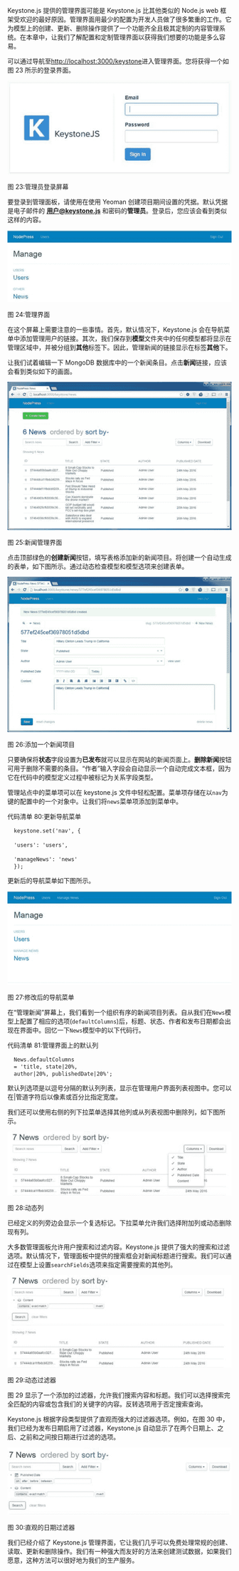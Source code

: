 Keystone.js 提供的管理界面可能是 Keystone.js 比其他类似的 Node.js web 框架受欢迎的最好原因。管理界面用最少的配置为开发人员做了很多繁重的工作。它为模型上的创建、更新、删除操作提供了一个功能齐全且极其定制的内容管理系统。在本章中，让我们了解配置和定制管理界面以获得我们想要的功能是多么容易。

可以通过导航至[http://localhost:3000/keystone](http://localhost:3000/keystone)进入管理界面。您将获得一个如图 23 所示的登录界面。

![](img/00027.jpeg)

图 23:管理员登录屏幕

要登录到管理面板，请使用在使用 Yeoman 创建项目期间设置的凭据。默认凭据是电子邮件的 [**用户@keystone.js**](mailto:user@keystone.js) 和密码的**管理员**。登录后，您应该会看到类似这样的内容。

![](img/00028.jpeg)

图 24:管理界面

在这个屏幕上需要注意的一些事情。首先，默认情况下，Keystone.js 会在导航菜单中添加管理用户的链接。其次，我们保存到**模型**文件夹中的任何模型都将显示在管理区域中，并被分组到**其他**标签下。因此，管理新闻的链接显示在标签**其他**下。

让我们试着编辑一下 MongoDB 数据库中的一个新闻条目。点击**新闻**链接，应该会看到类似如下的画面。

![](img/00029.jpeg)

图 25:新闻管理界面

点击顶部绿色的**创建新闻**按钮，填写表格添加新的新闻项目。将创建一个自动生成的表单，如下图所示。通过动态检查模型和模型选项来创建表单。

![](img/00030.jpeg)

图 26:添加一个新闻项目

只要确保将**状态**字段设置为**已发布**就可以显示在网站的新闻页面上。**删除新闻**按钮可用于删除不需要的条目。“作者”输入字段会自动显示一个自动完成文本框，因为它在代码中的模型定义过程中被标记为关系字段类型。

管理站点中的菜单项可以在 keystone.js 文件中轻松配置。菜单项存储在以`nav`为键的配置中的一个对象中。让我们将`news`菜单项添加到菜单中。

代码清单 80:更新导航菜单

```
  keystone.set('nav', {

  'users': 'users',

  'manageNews': 'news'
  });

```

更新后的导航菜单如下图所示。

![](img/00031.jpeg)

图 27:修改后的导航菜单

在“管理新闻”屏幕上，我们看到一个组织有序的新闻项目列表。自从我们在`News`模型上配置了相应的选项(`defaultColumns`)后，标题、状态、作者和发布日期都会出现在界面中。回忆一下`News`模型中的以下代码行。

代码清单 81:管理界面上的默认列

```
  News.defaultColumns
  = 'title, state|20%,
  author|20%, publishedDate|20%';

```

默认列选项是以逗号分隔的默认列列表，显示在管理用户界面列表视图中。您可以在|管道字符后以像素或百分比指定宽度。

我们还可以使用右侧的列下拉菜单选择其他列或从列表视图中删除列，如下图所示。

![](img/00032.jpeg)

图 28:动态列

已经定义的列旁边会显示一个复选标记。下拉菜单允许我们选择附加列或动态删除现有列。

大多数管理面板允许用户搜索和过滤内容。Keystone.js 提供了强大的搜索和过滤选项。默认情况下，管理面板中提供的搜索框会对新闻标题进行搜索。我们可以通过在模型上设置`searchFields`选项来指定需要搜索的其他列。

![](img/00033.jpeg)

图 29:动态过滤器

图 29 显示了一个添加的过滤器，允许我们搜索内容和标题。我们可以选择搜索完全匹配的内容或包含我们的关键字的内容。反转选项用于否定搜索查询。

Keystone.js 根据字段类型提供了直观而强大的过滤器选项。例如，在图 30 中，我们已经为发布日期启用了过滤器，Keystone.js 自动显示了在两个日期上、之后、之前和之间按日期进行过滤的选项。

![](img/00034.jpeg)

图 30:直观的日期过滤器

我们已经介绍了 Keystone.js 管理界面，它让我们几乎可以免费处理常规的创建、读取、更新和删除操作。我们有一种强大而友好的方法来创建测试数据，如果我们愿意，这种方法可以很好地为我们的生产服务。